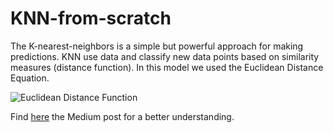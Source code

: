 # KNN-from-scratch

The K-nearest-neighbors is a simple but powerful approach for making predictions.  KNN use data and classify new data points based on similarity measures (distance function).  In this model we used the Euclidean Distance Equation. 

![Euclidean Distance Function](img/Euclidean_Distance_Equation.png)

Find [here](https://medium.com/p/2087561010dc/edit) the Medium post for a better understanding. 